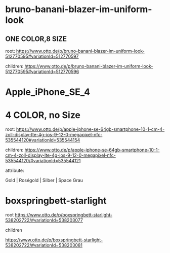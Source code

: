 # bruno-banani-blazer-im-uniform-look
## ONE COLOR,8 SIZE


root:
https://www.otto.de/p/bruno-banani-blazer-im-uniform-look-512770595#variationId=512770597

children:
https://www.otto.de/p/bruno-banani-blazer-im-uniform-look-512770595#variationId=512770596

# Apple_iPhone_SE_4
# 4 COLOR, no Size

root:
https://www.otto.de/p/apple-iphone-se-64gb-smartphone-10-1-cm-4-zoll-display-lte-4g-ios-9-12-0-megapixel-nfc-535544120#variationId=535544154

children:
https://www.otto.de/p/apple-iphone-se-64gb-smartphone-10-1-cm-4-zoll-display-lte-4g-ios-9-12-0-megapixel-nfc-535544120/#variationId=535544121

attribute:

Gold | Roségold | Silber | Space Grau

# boxspringbett-starlight

root
https://www.otto.de/p/boxspringbett-starlight-538202722/#variationId=538203077


children

https://www.otto.de/p/boxspringbett-starlight-538202722/#variationId=538203081

